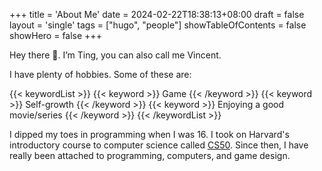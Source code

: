 +++
title = 'About Me'
date = 2024-02-22T18:38:13+08:00
draft = false
layout = 'single'
tags = ["hugo", "people"]
showTableOfContents = false
showHero = false
+++


Hey there 👋. I’m Ting, you can also call me Vincent. 

I have plenty of hobbies. Some of these are:

{{< keywordList >}}
{{< keyword >}} Game {{< /keyword >}}
{{< keyword >}} Self-growth {{< /keyword >}}
{{< keyword >}} Enjoying a good movie/series {{< /keyword >}}
{{< /keywordList >}}

I dipped my toes in programming when I was 16. I took on Harvard's introductory course to computer science called [CS50](https://www.edx.org/learn/computer-science/harvard-university-cs50-s-introduction-to-computer-science?webview=false&campaign=CS50%27s+Introduction+to+Computer+Science&source=edx&product_category=course&placement_url=https%3A%2F%2Fwww.edx.org%2Fcs50).
Since then, I have really been attached to programming, computers, and game design.

<!-- --- 

## だいじなもの
> Translation: Some of my favorite things in the world!
### Metalcore Albums
#### One of Us Is the Killer
Mind-bending mathcore that's pretty accessible: [The Dillinger Escape Plan](https://rateyourmusic.com/artist/the-dillinger-escape-plan) - [One of Us is The Killer](https://rateyourmusic.com/release/album/the-dillinger-escape-plan/one-of-us-is-the-killer/)

{{< figure
    src="one_of_us_is_the_killer.png"
    alt="Album cover for Dillinger Escape Plan's One of Us is the Killer."
    class="album-cover"
    caption="*One of Us Is the Killer* by *The Dillinger Escape Plan*"
>}}


#### Of Malice and the Magnum Heart
[Misery Signals](https://rateyourmusic.com/artist/misery-signals) comes close to making a perfect metallic hardcore album, [Of Malice and the Magnum Heart](https://rateyourmusic.com/release/album/misery-signals/of-malice-and-the-magnum-heart/)

{{< figure
    src="of_malice_and_the_magnum_heart.jpg"
    alt="Album cover for Dillinger Escape Plan's One of Us is the Killer."
    class="album-cover"
    caption="*Of Malice and the Magnum Heart* by *Misery Signals*"
>}}

#### Nothing Left to Love
[Counterparts](https://rateyourmusic.com/artist/counterparts)' best release. Achingly beautiful melodies, yet equally heavy: [Nothing Left to Love](https://rateyourmusic.com/release/album/counterparts/nothing-left-to-love/)
{{< figure
    src="nothing_left_to_love.jpg"
    alt="Album cover for Dillinger Escape Plan's One of Us is the Killer."
    class="album-cover"
    caption="*Nothing Left to Love* by *Counterparts*"
>}} -->
